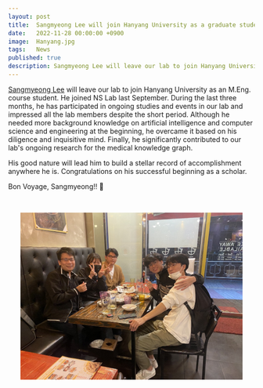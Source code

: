 ```yaml
---
layout: post
title:  Sangmyeong Lee will join Hanyang University as a graduate student
date:   2022-11-28 00:00:00 +0900
image:  Hanyang.jpg
tags:   News
published: true
description: Sangmyeong Lee will leave our lab to join Hanyang University as an M.Eng. course student.
---
```


[Sangmyeong Lee](https://nslab-cuk.github.io/member/sangmyeong) will leave our lab to join Hanyang University as an M.Eng. course student. He joined NS Lab last September. During the last three months, he has participated in ongoing studies and events in our lab and impressed all the lab members despite the short period. Although he needed more background knowledge on artificial intelligence and computer science and engineering at the beginning, he overcame it based on his diligence and inquisitive mind. Finally, he significantly contributed to our lab's ongoing research for the medical knowledge graph. 

His good nature will lead him to build a stellar record of accomplishment anywhere he is. Congratulations on his successful beginning as a scholar. 


Bon Voyage, Sangmyeong!! :tada:

<br>

<p align="center"><img src="/images/withSM.JPG" style="width : 90%; max-width: 90%"></p>


